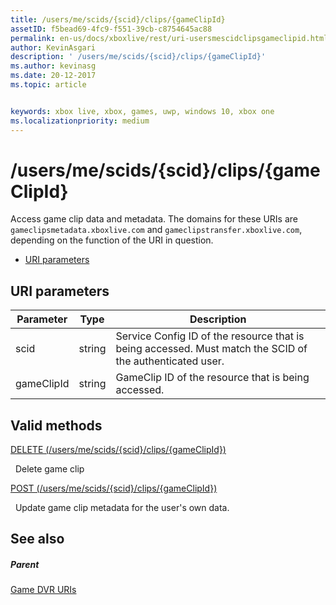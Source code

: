 ```yaml
---
title: /users/me/scids/{scid}/clips/{gameClipId}
assetID: f5bead69-4fc9-f551-39cb-c8754645ac88
permalink: en-us/docs/xboxlive/rest/uri-usersmescidclipsgameclipid.html
author: KevinAsgari
description: ' /users/me/scids/{scid}/clips/{gameClipId}'
ms.author: kevinasg
ms.date: 20-12-2017
ms.topic: article


keywords: xbox live, xbox, games, uwp, windows 10, xbox one
ms.localizationpriority: medium
---
```



# /users/me/scids/{scid}/clips/{gameClipId}
Access game clip data and metadata. 
The domains for these URIs are `gameclipsmetadata.xboxlive.com` and `gameclipstransfer.xboxlive.com`, depending on the function of the URI in question.
 
  * [URI parameters](#ID4EX)
 
<a id="ID4EX"></a>

 
## URI parameters
 
| Parameter| Type| Description| 
| --- | --- | --- | 
| scid| string| Service Config ID of the resource that is being accessed. Must match the SCID of the authenticated user.| 
| gameClipId| string| GameClip ID of the resource that is being accessed.| 
  
<a id="ID4E3B"></a>

 
## Valid methods

[DELETE (/users/me/scids/{scid}/clips/{gameClipId})](uri-usersmescidclipsgameclipiddelete.md)

&nbsp;&nbsp;Delete game clip

[POST (/users/me/scids/{scid}/clips/{gameClipId})](uri-usersmescidclipsgameclipidpost.md)

&nbsp;&nbsp;Update game clip metadata for the user's own data.
 
<a id="ID4EJC"></a>

 
## See also
 
<a id="ID4ELC"></a>

 
##### Parent 

[Game DVR URIs](atoc-reference-dvr.md)

   
